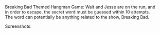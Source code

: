 Breaking Bad Themed Hangman Game: Walt and Jesse are on the run, and in order to escape, the secret word must be guessed within 10 attempts. The word can potentially be anything related to the show, Breaking Bad.

Screenshots: 
